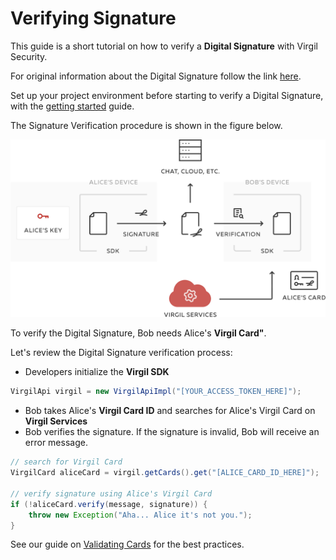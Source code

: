 # Verifying Signature

This guide is a short tutorial on how to verify a **Digital Signature** with Virgil Security.

For original information about the Digital Signature follow the link [here](https://github.com/VirgilSecurity/virgil/blob/wiki/wiki/glossary.md#digital-signature).

Set up your project environment before starting to verify a Digital Signature, with the [getting started](/docs/guides/configuration/client-configuration.md) guide.

The Signature Verification procedure is shown in the figure below.


![Virgil Signature Intro](/docs/img/Signature_introduction.png "Verify Signature")

To verify the Digital Signature, Bob needs Alice's **Virgil Card"**.

Let's review the Digital Signature verification process:

- Developers initialize the **Virgil SDK**

```java
VirgilApi virgil = new VirgilApiImpl("[YOUR_ACCESS_TOKEN_HERE]");
```

- Bob takes Alice's **Virgil Card ID** and searches for Alice's Virgil Card on **Virgil Services**
- Bob verifies the signature. If the signature is invalid, Bob will receive an error message.

```java
// search for Virgil Card
VirgilCard aliceCard = virgil.getCards().get("[ALICE_CARD_ID_HERE]");

// verify signature using Alice's Virgil Card
if (!aliceCard.verify(message, signature)) {
    throw new Exception("Aha... Alice it's not you.");
}
```

See our guide on [Validating Cards](/docs/guides/virgil-card/validating-card.md) for the best practices.
